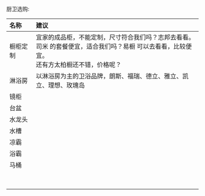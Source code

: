 厨卫选购:

| 名称        |建议                                                        |
|:----------  |:--------------------------------------------------------   |
| 橱柜定制     | 宜家的成品柜，不能定制，尺寸符合我们吗？志邦去看看。<br>司米 的套餐便宜，适合我们吗？易橱 可以去看看，比较便宜。<br>还有方太柏橱还不错，价格呢？   |
| 淋浴房       | 以淋浴房为主的卫浴品牌，朗斯、福瑞、德立、雅立、凯立、理想、玫瑰岛   |
| 镜柜         |    |
| 台盆         |    |
| 水龙头       |    |
| 水槽        |    |
| 凉霸        |    |
| 浴霸        |    |
| 马桶        |    |
|             |    |
|             |    |
|             |    |
|             |    |
|             |    |
|             |    |
|             |    |
|             |    |